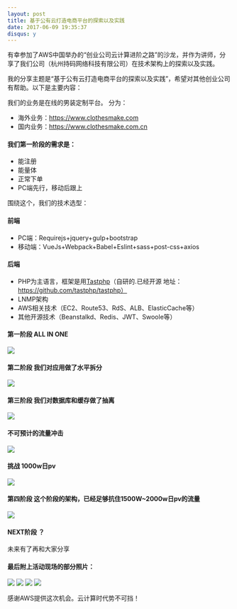 ```yaml
---
layout: post
title: 基于公有云打造电商平台的探索以及实践
date: 2017-06-09 19:35:37
disqus: y
---
```


有幸参加了AWS中国举办的“创业公司云计算进阶之路”的沙龙，并作为讲师，分享了我们公司（杭州持码网络科技有限公司）在技术架构上的探索以及实践。

我的分享主题是“基于公有云打造电商平台的探索以及实践”，希望对其他创业公司有帮助。以下是主要内容：

我们的业务是在线的男装定制平台。
分为：
* 海外业务：https://www.clothesmake.com
* 国内业务：https://www.clothesmake.com.cn

#### 我们第一阶段的需求是：

 * 能注册
 * 能量体
 * 正常下单
 * PC端先行，移动后跟上
 
 围绕这个，我们的技术选型：
 
#### 前端
 * PC端：Requirejs+jquery+gulp+bootstrap
 * 移动端：VueJs+Webpack+Babel+Eslint+sass+post-css+axios
 
#### 后端
 * PHP为主语言，框架是用[Tastphp](https://github.com/tastphp/tastphp)（自研的.已经开源 地址：https://github.com/tastphp/tastphp）
 * LNMP架构
 * AWS相关技术（EC2、Route53、RdS、ALB、ElasticCache等）
 * 其他开源技术（Beanstalkd、Redis、JWT、Swoole等）
 
#### 第一阶段 ALL IN ONE
 
 <img src="/images/aws-salon/aws-salon-ppt1.png">

#### 第二阶段  我们对应用做了水平拆分

 <img src="/images/aws-salon/aws-salon-ppt2.png">
 
#### 第三阶段  我们对数据库和缓存做了抽离

 <img src="/images/aws-salon/aws-salon-ppt3.png">

#### 不可预计的流量冲击

 <img src="/images/aws-salon/aws-salon-ppt4.png">
 
#### 挑战 1000w日pv

 <img src="/images/aws-salon/aws-salon-ppt5.png">
 
#### 第四阶段 这个阶段的架构，已经足够抗住1500W~2000w日pv的流量

 <img src="/images/aws-salon/aws-salon-ppt6.png">
 
#### NEXT阶段 ？

未来有了再和大家分享

#### 最后附上活动现场的部分照片：

<img src="/images/aws-salon/aws-salon-1.jpeg">

<img src="/images/aws-salon/aws-salon-2.jpeg">

<img src="/images/aws-salon/aws-salon-3.jpeg">

<img src="/images/aws-salon/aws-salon-5.jpeg">

感谢AWS提供这次机会。云计算时代势不可挡！
